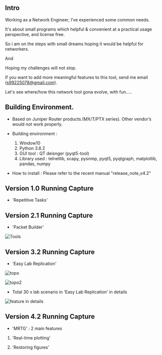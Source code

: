 ## Intro

 Working as a Network Engineer, I’ve experienced some common needs.

 It's about small programs which helpful & convenient at a practical usage perspective, and license free.

 So i am on the steps with small dreams hoping it would be helpful for networkers.
 
 And
 
 Hoping my challenges will not stop.

 If you want to add more meaningful features to this tool, send me email (s99225078@gmail.com).
 
 Let's see where/how this network tool gona evolve, with fun.....



## Building Environment.

 * Based on Juniper Router products.(MX/T/PTX series). Other vendor’s would not work properly.
 
 * Building environment : 
   1. Window10
   2. Python 3.8.2
   3. GUI tool : QT deisnger (pyqt5-tool)
   3. Library used : telnetlib, scapy, pysnmp, pyqt5, pyqtgraph, matplotlib, pandas, numpy

 * How to install : 
   Please refer to the recent manual "release_note_v4.2"


## Version 1.0 Running Capture
   * 'Repetitive Tasks'


## Version 2.1 Running Capture
   * 'Packet Builder'
   
![Tools](https://user-images.githubusercontent.com/33049747/73349171-0b63af80-42ce-11ea-8d19-8bde3b85d571.png)


## Version 3.2 Running Capture
   * 'Easy Lab Replication'

![topo](https://user-images.githubusercontent.com/33049747/75033742-ea6a3500-54ee-11ea-8de4-4d806ee58488.png)

![topo2](https://user-images.githubusercontent.com/33049747/75033801-0bcb2100-54ef-11ea-89b8-d82b0d62f649.png)


 * Total 30 x lab scenario in 'Easy Lab Replication' in details

![feature in details](https://user-images.githubusercontent.com/33049747/75137146-2b01c280-572a-11ea-83aa-c9bab4732df9.png)


## Version 4.2 Running Capture
   * 'MRTG' : 2 main features
   1. 'Real-time plotting'


   2. 'Restoring figures'
   